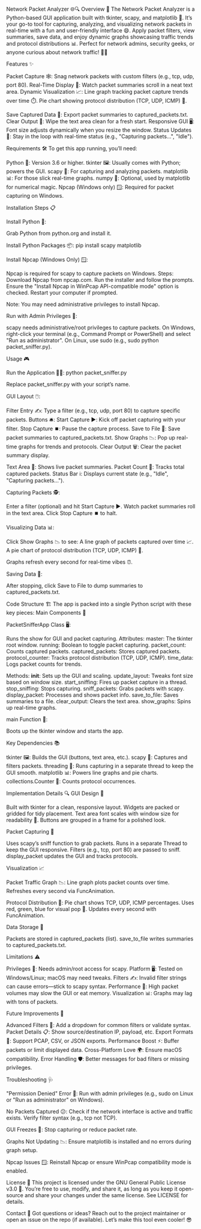 Network Packet Analyzer 🌐🔍
Overview 🚀
The Network Packet Analyzer is a Python-based GUI application built with tkinter, scapy, and matplotlib 🎨. It’s your go-to tool for capturing, analyzing, and visualizing network packets in real-time with a fun and user-friendly interface 😄. Apply packet filters, view summaries, save data, and enjoy dynamic graphs showcasing traffic trends and protocol distributions 📊.
Perfect for network admins, security geeks, or anyone curious about network traffic! 🕵️‍♂️

Features ✨

Packet Capture 🕸️: Snag network packets with custom filters (e.g., tcp, udp, port 80).
Real-Time Display 📜: Watch packet summaries scroll in a neat text area.
Dynamic Visualization 📈:
Line graph tracking packet capture trends over time ⏱️.
Pie chart showing protocol distribution (TCP, UDP, ICMP) 🥧.


Save Captured Data 💾: Export packet summaries to captured_packets.txt.
Clear Output 🧹: Wipe the text area clean for a fresh start.
Responsive GUI 🖥️: Font size adjusts dynamically when you resize the window.
Status Updates 🔔: Stay in the loop with real-time status (e.g., "Capturing packets...", "Idle").


Requirements 🛠️
To get this app running, you’ll need:

Python 🐍: Version 3.6 or higher.
tkinter 🖼️: Usually comes with Python; powers the GUI.
scapy 📡: For capturing and analyzing packets.
matplotlib 📊: For those slick real-time graphs.
numpy 🔢: Optional, used by matplotlib for numerical magic.
Npcap (Windows only) 🪟: Required for packet capturing on Windows.

Installation Steps 📋

Install Python 🐍:

Grab Python from python.org and install it.


Install Python Packages 📦:
pip install scapy matplotlib


Install Npcap (Windows Only) 🪟:

Npcap is required for scapy to capture packets on Windows.
Steps:
Download Npcap from npcap.com.
Run the installer and follow the prompts.
Ensure the "Install Npcap in WinPcap API-compatible mode" option is checked.
Restart your computer if prompted.


Note: You may need administrative privileges to install Npcap.


Run with Admin Privileges 🔐:

scapy needs administrative/root privileges to capture packets.
On Windows, right-click your terminal (e.g., Command Prompt or PowerShell) and select "Run as administrator".
On Linux, use sudo (e.g., sudo python packet_sniffer.py).




Usage 🎮

Run the Application 🏃‍♂️:
python packet_sniffer.py

Replace packet_sniffer.py with your script’s name.

GUI Layout 🖱️:

Filter Entry ✍️: Type a filter (e.g., tcp, udp, port 80) to capture specific packets.
Buttons 🛎️:
Start Capture ▶️: Kick off packet capturing with your filter.
Stop Capture ⏹️: Pause the capture process.
Save to File 💾: Save packet summaries to captured_packets.txt.
Show Graphs 📉: Pop up real-time graphs for trends and protocols.
Clear Output 🗑️: Clear the packet summary display.


Text Area 📄: Shows live packet summaries.
Packet Count 🔢: Tracks total captured packets.
Status Bar ℹ️: Displays current state (e.g., "Idle", "Capturing packets...").


Capturing Packets 🕵️:

Enter a filter (optional) and hit Start Capture ▶️.
Watch packet summaries roll in the text area.
Click Stop Capture ⏹️ to halt.


Visualizing Data 📊:

Click Show Graphs 📉 to see:
A line graph of packets captured over time 📈.
A pie chart of protocol distribution (TCP, UDP, ICMP) 🥧.


Graphs refresh every second for real-time vibes ⏰.


Saving Data 💾:

After stopping, click Save to File to dump summaries to captured_packets.txt.




Code Structure 🏗️
The app is packed into a single Python script with these key pieces:
Main Components 🧩

PacketSnifferApp Class 🖥️:

Runs the show for GUI and packet capturing.
Attributes:
master: The tkinter root window.
running: Boolean to toggle packet capturing.
packet_count: Counts captured packets.
captured_packets: Stores captured packets.
protocol_counter: Tracks protocol distribution (TCP, UDP, ICMP).
time_data: Logs packet counts for trends.


Methods:
__init__: Sets up the GUI and scaling.
update_layout: Tweaks font size based on window size.
start_sniffing: Fires up packet capture in a thread.
stop_sniffing: Stops capturing.
sniff_packets: Grabs packets with scapy.
display_packet: Processes and shows packet info.
save_to_file: Saves summaries to a file.
clear_output: Clears the text area.
show_graphs: Spins up real-time graphs.




main Function 🚪:

Boots up the tkinter window and starts the app.



Key Dependencies 📚

tkinter 🖼️: Builds the GUI (buttons, text area, etc.).
scapy 📡: Captures and filters packets.
threading 🧵: Runs capturing in a separate thread to keep the GUI smooth.
matplotlib 📊: Powers line graphs and pie charts.
collections.Counter 🔢: Counts protocol occurrences.


Implementation Details 🔍
GUI Design 🎨

Built with tkinter for a clean, responsive layout.
Widgets are packed or gridded for tidy placement.
Text area font scales with window size for readability 📏.
Buttons are grouped in a frame for a polished look.

Packet Capturing 📡

Uses scapy’s sniff function to grab packets.
Runs in a separate Thread to keep the GUI responsive.
Filters (e.g., tcp, port 80) are passed to sniff.
display_packet updates the GUI and tracks protocols.

Visualization 📈

Packet Traffic Graph 📉:
Line graph plots packet counts over time.
Refreshes every second via FuncAnimation.


Protocol Distribution 🥧:
Pie chart shows TCP, UDP, ICMP percentages.
Uses red, green, blue for visual pop 🌈.
Updates every second with FuncAnimation.



Data Storage 💾

Packets are stored in captured_packets (list).
save_to_file writes summaries to captured_packets.txt.


Limitations ⚠️

Privileges 🔐: Needs admin/root access for scapy.
Platform 🖥️: Tested on Windows/Linux; macOS may need tweaks.
Filters ✍️: Invalid filter strings can cause errors—stick to scapy syntax.
Performance 🐢: High packet volumes may slow the GUI or eat memory.
Visualization 📊: Graphs may lag with tons of packets.


Future Improvements 🌟

Advanced Filters 🔎: Add a dropdown for common filters or validate syntax.
Packet Details 📋: Show source/destination IP, payload, etc.
Export Formats 📄: Support PCAP, CSV, or JSON exports.
Performance Boost ⚡: Buffer packets or limit displayed data.
Cross-Platform Love 🌍: Ensure macOS compatibility.
Error Handling 🛡️: Better messages for bad filters or missing privileges.


Troubleshooting 🩺

"Permission Denied" Error 🚫:
Run with admin privileges (e.g., sudo on Linux or "Run as administrator" on Windows).


No Packets Captured 😕:
Check if the network interface is active and traffic exists.
Verify filter syntax (e.g., tcp not TCP).


GUI Freezes 🥶:
Stop capturing or reduce packet rate.


Graphs Not Updating 📉:
Ensure matplotlib is installed and no errors during graph setup.


Npcap Issues 🪟:
Reinstall Npcap or ensure WinPcap compatibility mode is enabled.




License 📜
This project is licensed under the GNU General Public License v3.0 🗽. You’re free to use, modify, and share it, as long as you keep it open-source and share your changes under the same license. See LICENSE for details.

Contact 📧
Got questions or ideas? Reach out to the project maintainer or open an issue on the repo (if available). Let’s make this tool even cooler! 😎
